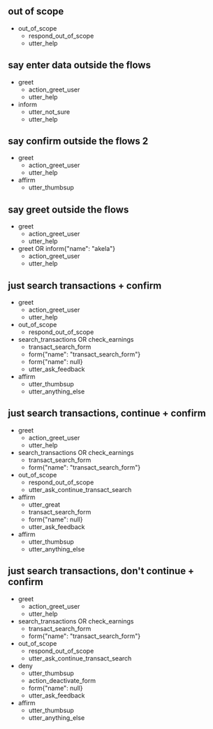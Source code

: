 ## out of scope
* out_of_scope
    - respond_out_of_scope
    - utter_help

## say enter data outside the flows
* greet
    - action_greet_user
    - utter_help
* inform
    - utter_not_sure
    - utter_help

## say confirm outside the flows 2
* greet
    - action_greet_user
    - utter_help
* affirm
    - utter_thumbsup

## say greet outside the flows
* greet
    - action_greet_user
    - utter_help
* greet OR inform{"name": "akela"}
    - action_greet_user
    - utter_help

## just search transactions + confirm
* greet
    - action_greet_user
    - utter_help
* out_of_scope
    - respond_out_of_scope
* search_transactions OR check_earnings
    - transact_search_form
    - form{"name": "transact_search_form"}
    - form{"name": null}
    - utter_ask_feedback
* affirm
    - utter_thumbsup
    - utter_anything_else

## just search transactions, continue + confirm
* greet
    - action_greet_user
    - utter_help
* search_transactions OR check_earnings
    - transact_search_form
    - form{"name": "transact_search_form"}
* out_of_scope
    - respond_out_of_scope
    - utter_ask_continue_transact_search
* affirm
    - utter_great
    - transact_search_form
    - form{"name": null}
    - utter_ask_feedback
* affirm
    - utter_thumbsup
    - utter_anything_else

## just search transactions, don't continue + confirm
* greet
    - action_greet_user
    - utter_help
* search_transactions OR check_earnings
    - transact_search_form
    - form{"name": "transact_search_form"}
* out_of_scope
    - respond_out_of_scope
    - utter_ask_continue_transact_search
* deny
    - utter_thumbsup
    - action_deactivate_form
    - form{"name": null}
    - utter_ask_feedback
* affirm
    - utter_thumbsup
    - utter_anything_else
